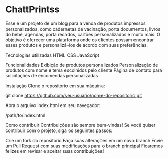 # ChattPrintss

Esse é um projeto de um blog para a venda de produtos impressos personalizados, como cadernetas de vacinação, porta documentos, livros do bebê, agendas, porta recados, cartões personalizados e muito mais. O objetivo é oferecer uma plataforma onde os clientes possam encontrar esses produtos e personalizá-los de acordo com suas preferências.

Tecnologias utilizadas
HTML
CSS
JavaScript

Funcionalidades
Exibição de produtos personalizados
Personalização de produtos com nome e tema escolhidos pelo cliente
Página de contato para solicitações de encomendas personalizadas

Instalação
Clone o repositório em sua máquina:

git clone https://github.com/seu-usuario/nome-do-repositorio.git

Abra o arquivo index.html em seu navegador:

/path/to/index.html


Como contribuir
Contribuições são sempre bem-vindas! Se você quiser contribuir com o projeto, siga os seguintes passos:

Crie um fork do repositório
Faça suas alterações em um novo branch
Envie um Pull Request com suas modificações para o branch principal
Ficaremos felizes em revisar e aceitar suas contribuições!

